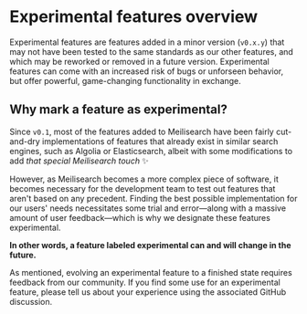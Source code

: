 # Experimental features overview

Experimental features are features added in a minor version (`v0.x.y`) that may not have been tested to the same standards as our other features, and which may be reworked or removed in a future version. Experimental features can come with an increased risk of bugs or unforseen behavior, but offer powerful, game-changing functionality in exchange.

## Why mark a feature as experimental?

Since `v0.1`, most of the features added to Meilisearch have been fairly cut-and-dry implementations of features that already exist in similar search engines, such as Algolia or Elasticsearch, albeit with some modifications to add _that special Meilisearch touch_ ✨

However, as Meilisearch becomes a more complex piece of software, it becomes necessary for the development team to test out features that aren't based on any precedent. Finding the best possible implementation for our users' needs necessitates some trial and error—along with a massive amount of user feedback—which is why we designate these features experimental.

**In other words, a feature labeled experimental can and will change in the future.**

As mentioned, evolving an experimental feature to a finished state requires feedback from our community. If you find some use for an experimental feature, please tell us about your experience using the associated GitHub discussion.
